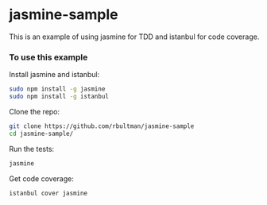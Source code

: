 # jasmine-sample
This is an example of using jasmine for TDD and istanbul for code coverage.

### To use this example

Install jasmine and istanbul:

```bash
sudo npm install -g jasmine
sudo npm install -g istanbul
```

Clone the repo:

```bash
git clone https://github.com/rbultman/jasmine-sample
cd jasmine-sample/
```

Run the tests:

```bash
jasmine
```

Get code coverage:  

```bash
istanbul cover jasmine
```

